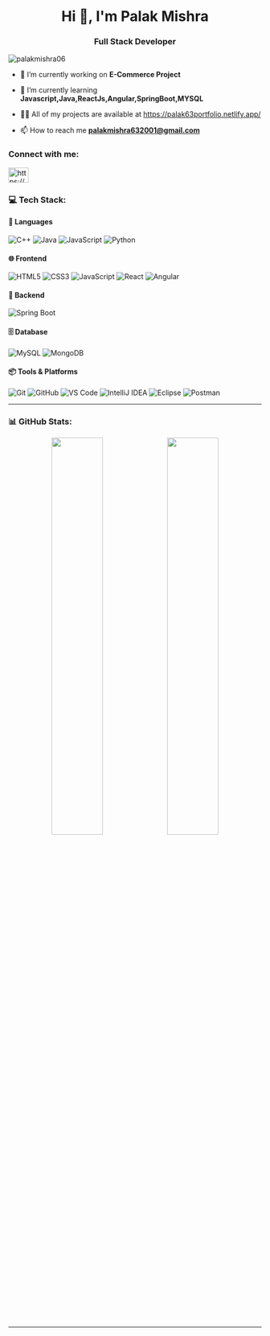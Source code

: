 <h1 align="center">Hi 👋, I'm Palak Mishra</h1>
<h3 align="center">Full Stack Developer</h3>

<p align="left"> <img src="https://komarev.com/ghpvc/?username=palakmishra06&label=Profile%20views&color=0e75b6&style=flat" alt="palakmishra06" /> </p>

- 🔭 I’m currently working on **E-Commerce Project**

- 🌱 I’m currently learning **Javascript,Java,ReactJs,Angular,SpringBoot,MYSQL**

- 👨‍💻 All of my projects are available at  https://palak63portfolio.netlify.app/



- 📫 How to reach me **palakmishra632001@gmail.com**

<h3 align="left">Connect with me:</h3>
<p align="left">
<a href="https://linkedin.com/in/https://www.linkedin.com/in/palakmishra632001/" target="blank"><img align="center" src="https://raw.githubusercontent.com/rahuldkjain/github-profile-readme-generator/master/src/images/icons/Social/linked-in-alt.svg" alt="https://www.linkedin.com/in/palakmishra632001/" height="30" width="40" /></a>
</p>

### 💻 Tech Stack:

#### 🧠 Languages
![C++](https://img.shields.io/badge/C++-00599C?style=for-the-badge&logo=c%2B%2B&logoColor=white)
![Java](https://img.shields.io/badge/Java-ED8B00?style=for-the-badge&logo=openjdk&logoColor=white)
![JavaScript](https://img.shields.io/badge/JavaScript-F7DF1E?style=for-the-badge&logo=javascript&logoColor=black)
![Python](https://img.shields.io/badge/Python-3670A0?style=for-the-badge&logo=python&logoColor=ffdd54)

#### 🌐 Frontend
![HTML5](https://img.shields.io/badge/HTML5-E34F26?style=for-the-badge&logo=html5&logoColor=white)
![CSS3](https://img.shields.io/badge/CSS3-1572B6?style=for-the-badge&logo=css3&logoColor=white)
![JavaScript](https://img.shields.io/badge/JavaScript-F7DF1E?style=for-the-badge&logo=javascript&logoColor=black)
![React](https://img.shields.io/badge/React-20232A?style=for-the-badge&logo=react&logoColor=61DAFB)
![Angular](https://img.shields.io/badge/Angular-DD0031?style=for-the-badge&logo=angular&logoColor=white)

#### 🔧 Backend
![Spring Boot](https://img.shields.io/badge/Spring_Boot-6DB33F?style=for-the-badge&logo=spring-boot&logoColor=white)

#### 🗄️ Database
![MySQL](https://img.shields.io/badge/MySQL-00758F?style=for-the-badge&logo=mysql&logoColor=white)
![MongoDB](https://img.shields.io/badge/MongoDB-4EA94B?style=for-the-badge&logo=mongodb&logoColor=white)


#### 📦 Tools & Platforms
![Git](https://img.shields.io/badge/Git-F05032?style=for-the-badge&logo=git&logoColor=white)
![GitHub](https://img.shields.io/badge/GitHub-100000?style=for-the-badge&logo=github&logoColor=white)
![VS Code](https://img.shields.io/badge/VS%20Code-007ACC?style=for-the-badge&logo=visual-studio-code&logoColor=white)
![IntelliJ IDEA](https://img.shields.io/badge/IntelliJ%20IDEA-000000?style=for-the-badge&logo=intellij-idea&logoColor=white)
![Eclipse](https://img.shields.io/badge/Eclipse-2C2255?style=for-the-badge&logo=eclipse-ide&logoColor=white)
![Postman](https://img.shields.io/badge/Postman-FF6C37?style=for-the-badge&logo=postman&logoColor=white)

---


### 📊 GitHub Stats:

<p align="center">
  <img src="https://github-readme-stats.vercel.app/api?username=palakmishra06&show_icons=true&theme=react&hide_border=true" width="45%" />
  <img src="https://github-readme-streak-stats.herokuapp.com/?user=palakmishra06&theme=react&hide_border=true" width="45%" />
</p>

---



